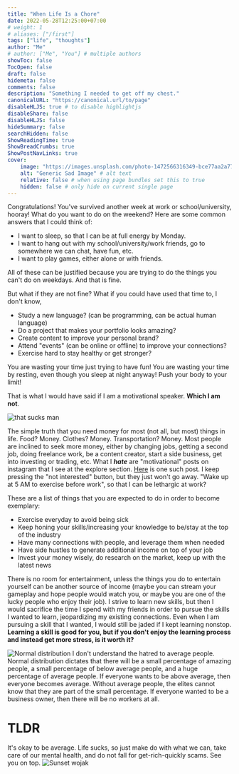 ```yaml
---
title: "When Life Is a Chore"
date: 2022-05-28T12:25:00+07:00
# weight: 1
# aliases: ["/first"]
tags: ["life", "thoughts"]
author: "Me"
# author: ["Me", "You"] # multiple authors
showToc: false
TocOpen: false
draft: false
hidemeta: false
comments: false
description: "Something I needed to get off my chest."
canonicalURL: "https://canonical.url/to/page"
disableHLJS: true # to disable highlightjs
disableShare: false
disableHLJS: false
hideSummary: false
searchHidden: false
ShowReadingTime: true
ShowBreadCrumbs: true
ShowPostNavLinks: true
cover:
    image: "https://images.unsplash.com/photo-1472566316349-bce77aa2a778?ixlib=rb-1.2.1&ixid=MnwxMjA3fDB8MHxwaG90by1wYWdlfHx8fGVufDB8fHx8&auto=format&fit=crop&w=2070&q=80" # image path/url
    alt: "Generic Sad Image" # alt text
    relative: false # when using page bundles set this to true
    hidden: false # only hide on current single page
---
```

Congratulations! You've survived another week at work or school/university, hooray! What do you want to do on the weekend? Here are some common answers that I could think of:
- I want to sleep, so that I can be at full energy by Monday.
- I want to hang out with my school/university/work friends, go to somewhere we can chat, have fun, etc.
- I want to play games, either alone or with friends.  

All of these can be justified because you are trying to do the things you can't do on weekdays. And that is fine.

But what if they are not fine? What if you could have used that time to, I don't know,
- Study a new language? (can be programming, can be actual human language)
- Do a project that makes your portfolio looks amazing?
- Create content to improve your personal brand?
- Attend "events" (can be online or offline) to improve your connections?
- Exercise hard to stay healthy or get stronger?

You are wasting your time just trying to have fun! You are wasting your time by resting, even though you sleep at night anyway! Push your body to your limit!

That is what I would have said if I am a motivational speaker. **Which I am not**.

![that sucks man](https://i.kym-cdn.com/photos/images/newsfeed/001/623/452/370.jpg#center)

The simple truth that you need money for most (not all, but most) things in life. Food? Money. Clothes? Money. Transportation? Money. Most people are inclined to seek more money, either by changing jobs, getting a second job, doing freelance work, be a content creator, start a side business, get into investing or trading, etc. What I ***hate*** are "motivational" posts on instagram that I see at the explore section. [Here](https://www.instagram.com/p/Cd8iXzwF-yH/?igshid=YmMyMTA2M2Y=) is one such post. I keep pressing the "not interested" button, but they just won't go away. "Wake up at 5 AM to exercise before work", so that I can be lethargic at work?

These are a list of things that you are expected to do in order to become exemplary:
- Exercise everyday to avoid being sick
- Keep honing your skills/increasing your knowledge to be/stay at the top of the industry
- Have many connections with people, and leverage them when needed
- Have side hustles to generate additional income on top of your job
- Invest your money wisely, do research on the market, keep up with the latest news

There is no room for entertainment, unless the things you do to entertain yourself can be another source of income (maybe you can stream your gameplay and hope people would watch you, or maybe you are one of the lucky people who enjoy their job). I strive to learn new skills, but then I would sacrifice the time I spend with my friends in order to pursue the skills I wanted to learn, jeopardizing my existing connections. Even when I am pursuing a skill that I wanted, I would still be jaded if I kept learning nonstop. **Learning a skill is good for you, but if you don't enjoy the learning process and instead get more stress, is it worth it?**

![Normal distribution](https://cdn.scribbr.com/wp-content/uploads/2020/10/standard-normal-distribution-1024x633.png#center)
I don't understand the hatred to average people. Normal distribution dictates that there will be a small percentage of amazing people, a small percentage of below average people, and a huge percentage of average people. If everyone wants to be above average, then everyone becomes average. Without average people, the elites cannot know that they are part of the small percentage. If everyone wanted to be a business owner, then there will be no workers at all.

# TLDR
It's okay to be average. Life sucks, so just make do with what we can, take care of our mental health, and do not fall for get-rich-quickly scams. See you on top.
![Sunset wojak](https://c.tenor.com/kTX3PiTNHz8AAAAC/wojak-wojak-sunset.gif#center)